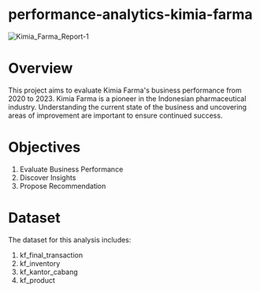 # performance-analytics-kimia-farma
![Kimia_Farma_Report-1](https://github.com/ramustikarini/performance-analytics-kimia-farma/assets/157138440/7f0404de-84c8-463b-bbfe-cbd5c1cd3793)

# Overview
This project aims to evaluate Kimia Farma's business performance from 2020 to 2023. Kimia Farma is a pioneer in the Indonesian pharmaceutical industry. Understanding the current state of the business and uncovering areas of improvement are important to ensure continued success.

# Objectives
1. Evaluate Business Performance 
2. Discover Insights
3. Propose Recommendation

# Dataset
The dataset for this analysis includes:
1. kf_final_transaction
2. kf_inventory
3. kf_kantor_cabang
4. kf_product 
